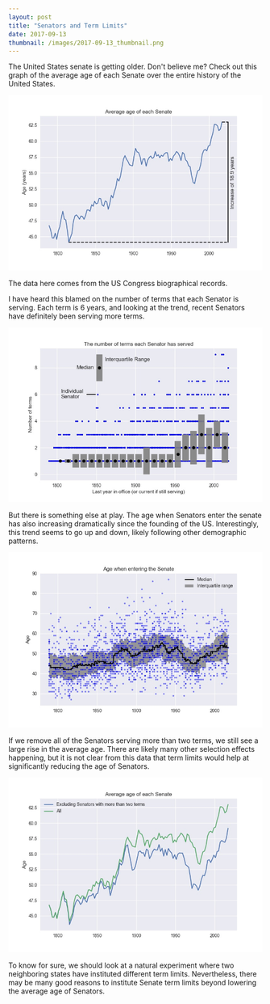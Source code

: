 ```yaml
---
layout: post
title: "Senators and Term Limits"
date: 2017-09-13
thumbnail: /images/2017-09-13_thumbnail.png
---
```


The United States senate is getting older. Don't believe me? Check out this graph of the average age of each Senate over the entire history of the United States.

![Senators getting older](/images/senate/avg_age_of_senate.jpeg)

The data here comes from the US Congress biographical records.

I have heard this blamed on the number of terms that each Senator is serving. Each term is 6 years, and looking at the trend, recent Senators have definitely been serving more terms.

![Senators serving more terms](/images/senate/num_terms.jpeg)

But there is something else at play. The age when Senators enter the senate has also increasing dramatically since the founding of the US. Interestingly, this trend seems to go up and down, likely following other demographic patterns.

![Senators are starting early](/images/senate/Age_when_entering.jpeg)

If we remove all of the Senators serving more than two terms, we still see a large rise in the average age. There are likely many other selection effects happening, but it is not clear from this data that term limits would help at significantly reducing the age of Senators.

![Senators serving more terms](/images/senate/avg_age_senate_compare.jpeg)

To know for sure, we should look at a natural experiment where two neighboring states have instituted different term limits.
Nevertheless, there may be many good reasons to institute Senate term limits beyond lowering the average age of Senators.

